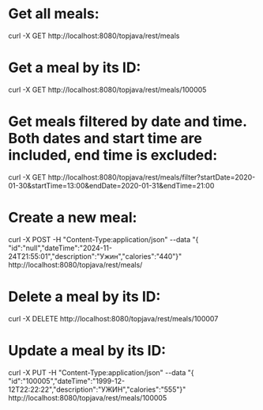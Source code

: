 # Get all meals: 
curl -X GET http://localhost:8080/topjava/rest/meals
 

# Get a meal by its ID: 
curl -X GET http://localhost:8080/topjava/rest/meals/100005


# Get meals filtered by date and time. Both dates and start time are included, end time is excluded: 
curl -X GET http://localhost:8080/topjava/rest/meals/filter?startDate=2020-01-30&startTime=13:00&endDate=2020-01-31&endTime=21:00


# Create a new meal: 
curl -X POST -H "Content-Type:application/json" --data "{ \"id\":\"null\",\"dateTime\":\"2024-11-24T21:55:01\",\"description\":\"Ужин\",\"calories\":\"440\"}" http://localhost:8080/topjava/rest/meals/


# Delete a meal by its ID: 
curl -X DELETE http://localhost:8080/topjava/rest/meals/100007


# Update a meal by its ID:
curl -X PUT -H "Content-Type:application/json" --data "{ \"id\":\"100005\",\"dateTime\":\"1999-12-12T22:22:22\",\"description\":\"УЖИН\",\"calories\":\"555\"}" http://localhost:8080/topjava/rest/meals/100005